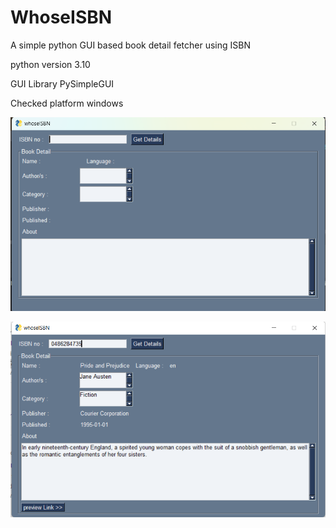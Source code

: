 # WhoseISBN
A simple python GUI based book detail fetcher using ISBN

python version 3.10

GUI Library PySimpleGUI

Checked platform windows

![](screenshots/isbn.png)

![](screenshots/screenshot1.png)
